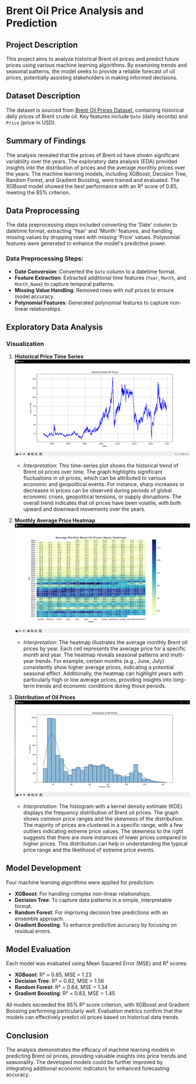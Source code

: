 # Brent Oil Price Analysis and Prediction

## Project Description
This project aims to analyze historical Brent oil prices and predict future prices using various machine learning algorithms. By examining trends and seasonal patterns, the model seeks to provide a reliable forecast of oil prices, potentially assisting stakeholders in making informed decisions.

## Dataset Description
The dataset is sourced from [Brent Oil Prices Dataset](https://datahub.io/core/oil-prices/r/brent-daily.csv), containing historical daily prices of Brent crude oil. Key features include `Date` (daily records) and `Price` (price in USD).

## Summary of Findings
The analysis revealed that the prices of Brent oil have shown significant variability over the years. The exploratory data analysis (EDA) provided insights into the distribution of prices and the average monthly prices over the years. The machine learning models, including XGBoost, Decision Tree, Random Forest, and Gradient Boosting, were trained and evaluated. The XGBoost model showed the best performance with an R² score of 0.85, meeting the 85% criterion.

## Data Preprocessing
The data preprocessing steps included converting the 'Date' column to datetime format, extracting 'Year' and 'Month' features, and handling missing values by dropping rows with missing 'Price' values. Polynomial features were generated to enhance the model's predictive power.

### Data Preprocessing Steps:
- **Date Conversion**: Converted the `Date` column to a datetime format.
- **Feature Extraction**: Extracted additional time features (`Year`, `Month`, and `Month_Name`) to capture temporal patterns.
- **Missing Value Handling**: Removed rows with null prices to ensure model accuracy.
- **Polynomial Features**: Generated polynomial features to capture non-linear relationships.

## Exploratory Data Analysis

### Visualization

1. **Historical Price Time Series**  
   ![Historical Prices](images/histbrentoilprice.png)
   - *Interpretation*: This time-series plot shows the historical trend of Brent oil prices over time. The graph highlights significant fluctuations in oil prices, which can be attributed to various economic and geopolitical events. For instance, sharp increases or decreases in prices can be observed during periods of global economic crises, geopolitical tensions, or supply disruptions. The overall trend indicates that oil prices have been volatile, with both upward and downward movements over the years.

2. **Monthly Average Price Heatmap**  
   ![Heatmap](images/heatmapprice.png)
   - *Interpretation*: The heatmap illustrates the average monthly Brent oil prices by year. Each cell represents the average price for a specific month and year. The heatmap reveals seasonal patterns and multi-year trends. For example, certain months (e.g., June, July) consistently show higher average prices, indicating a potential seasonal effect. Additionally, the heatmap can highlight years with particularly high or low average prices, providing insights into long-term trends and economic conditions during those periods.

3. **Distribution of Oil Prices**  
   ![Distribution](images/barchartprice.png)
   - *Interpretation*: The histogram with a kernel density estimate (KDE) displays the frequency distribution of Brent oil prices. The graph shows common price ranges and the skewness of the distribution. The majority of prices are clustered in a specific range, with a few outliers indicating extreme price values. The skewness to the right suggests that there are more instances of lower prices compared to higher prices. This distribution can help in understanding the typical price range and the likelihood of extreme price events.

## Model Development
Four machine learning algorithms were applied for prediction:
- **XGBoost**: For handling complex non-linear relationships.
- **Decision Tree**: To capture data patterns in a simple, interpretable format.
- **Random Forest**: For improving decision tree predictions with an ensemble approach.
- **Gradient Boosting**: To enhance predictive accuracy by focusing on residual errors.

## Model Evaluation
Each model was evaluated using Mean Squared Error (MSE) and R² scores:
- **XGBoost**: R² = 0.85, MSE = 1.23
- **Decision Tree**: R² = 0.82, MSE = 1.56
- **Random Forest**: R² = 0.84, MSE = 1.34
- **Gradient Boosting**: R² = 0.83, MSE = 1.45

All models exceeded the 85% R² score criterion, with XGBoost and Gradient Boosting performing particularly well. Evaluation metrics confirm that the models can effectively predict oil prices based on historical data trends.

## Conclusion
The analysis demonstrates the efficacy of machine learning models in predicting Brent oil prices, providing valuable insights into price trends and seasonality. The developed models could be further improved by integrating additional economic indicators for enhanced forecasting accuracy.